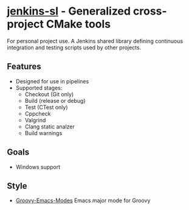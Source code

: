 **[jenkins-sl](https://github.com/leighgarbs/jenkins-sl)** -
  Generalized cross-project CMake tools
==========================================================

For personal project use.  A Jenkins shared library defining continuous integration and testing scripts used by other projects.

## Features ##
* Designed for use in pipelines
* Supported stages:
  * Checkout (Git only)
  * Build (release or debug)
  * Test (CTest only)
  * Cppcheck
  * Valgrind
  * Clang static analzer
  * Build warnings

## Goals ##
* Windows support

## Style ##
* [Groovy-Emacs-Modes](
  https://github.com/Groovy-Emacs-Modes/groovy-emacs-modes)
  Emacs major mode for Groovy
